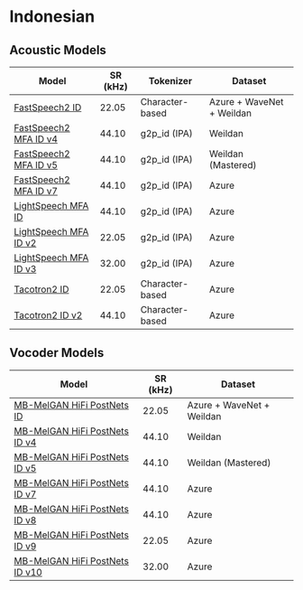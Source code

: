 # Indonesian

## Acoustic Models

| Model                                                                         | SR (kHz) | Tokenizer       | Dataset                   |
| ----------------------------------------------------------------------------- | -------- | --------------- | ------------------------- |
| [FastSpeech2 ID](https://huggingface.co/bookbot/fastspeech2-id)               | 22.05    | Character-based | Azure + WaveNet + Weildan |
| [FastSpeech2 MFA ID v4](https://huggingface.co/bookbot/fastspeech2-mfa-id-v4) | 44.10    | g2p_id (IPA)    | Weildan                   |
| [FastSpeech2 MFA ID v5](https://huggingface.co/bookbot/fastspeech2-mfa-id-v5) | 44.10    | g2p_id (IPA)    | Weildan (Mastered)        |
| [FastSpeech2 MFA ID v7](https://huggingface.co/bookbot/fastspeech2-mfa-id-v7) | 44.10    | g2p_id (IPA)    | Azure                     |
| [LightSpeech MFA ID](https://huggingface.co/bookbot/lightspeech-mfa-id)       | 44.10    | g2p_id (IPA)    | Azure                     |
| [LightSpeech MFA ID v2](https://huggingface.co/bookbot/lightspeech-mfa-id-v2) | 22.05    | g2p_id (IPA)    | Azure                     |
| [LightSpeech MFA ID v3](https://huggingface.co/bookbot/lightspeech-mfa-id-v3) | 32.00    | g2p_id (IPA)    | Azure                     |
| [Tacotron2 ID](https://huggingface.co/bookbot/tacotron2-id)                   | 22.05    | Character-based | Azure                     |
| [Tacotron2 ID v2](https://huggingface.co/bookbot/tacotron2-id-v2)             | 44.10    | Character-based | Azure                     |

## Vocoder Models

| Model                                                                                           | SR (kHz) | Dataset                   |
| ----------------------------------------------------------------------------------------------- | -------- | ------------------------- |
| [MB-MelGAN HiFi PostNets ID](https://huggingface.co/bookbot/mb-melgan-hifi-postnets-id)         | 22.05    | Azure + WaveNet + Weildan |
| [MB-MelGAN HiFi PostNets ID v4](https://huggingface.co/bookbot/mb-melgan-hifi-postnets-id-v4)   | 44.10    | Weildan                   |
| [MB-MelGAN HiFi PostNets ID v5](https://huggingface.co/bookbot/mb-melgan-hifi-postnets-id-v5)   | 44.10    | Weildan (Mastered)        |
| [MB-MelGAN HiFi PostNets ID v7](https://huggingface.co/bookbot/mb-melgan-hifi-postnets-id-v7)   | 44.10    | Azure                     |
| [MB-MelGAN HiFi PostNets ID v8](https://huggingface.co/bookbot/mb-melgan-hifi-postnets-id-v8)   | 44.10    | Azure                     |
| [MB-MelGAN HiFi PostNets ID v9](https://huggingface.co/bookbot/mb-melgan-hifi-postnets-id-v9)   | 22.05    | Azure                     |
| [MB-MelGAN HiFi PostNets ID v10](https://huggingface.co/bookbot/mb-melgan-hifi-postnets-id-v10) | 32.00    | Azure                     |
